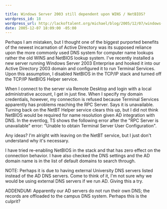 ```yaml
--- 

title: Windows Server 2003 still dependent upon WINS / NetBIOS?
wordpress_id: 18
wordpress_url: http://lackoftalent.org/michael/blog/2005/12/07/windows-server-2003-still-dependent-upon-wins-netbios/
date: 2005-12-07 18:09:00 -05:00
---
```

Perhaps I am mistaken, but I thought one of the biggest purported benefits of the newest incarnation of Active Directory was its supposed reliance upon the more commonly used DNS system for computer name lookups rather the old WINS and NetBIOS lookup system. I've recently installed a new server running Windows Server 2003 Enterprise and hooked it into our Active Directory 2003 domain and configured it to run Terminal Services. Upon this assumption, I disabled NetBIOS in the TCP/IP stack and turned off the TCP/IP NetBIOS Helper service.

When I connect to the server via Remote Desktop and login with a local administrative account, I get in just fine. When I specify my domain credentials, however, my connection is refused because Terminal Services apparently has problems reaching the RPC Server. Says it is unavailable. Turning back on the NetBT Helper service clears this up, but I did not think NetBIOS would be required for name resolution given AD integration with DNS. In the eventlog, TS shows the following error after the "RPC Server is unavailable" error: "Unable to obtain Terminal Server User Configuration".

Any ideas? I'm alright with leaving on the NetBT service, but I just don't understand why it's necessary.

I have tried re-enabling NetBIOS in the stack and that has zero effect on the connection behavior. I have also checked the DNS settings and the AD domain name is in the list of default domains to search through.

NOTE: Perhaps it is due to having external University DNS servers listed instead of the AD DNS servers. Come to think of it, I'm not sure why we would be using external DNS servers if we run AD. Giving this a try.

ADDENDUM: Apparently our AD servers do not run their own DNS; the records are offloaded to the campus DNS system. Perhaps this is the culprit?
